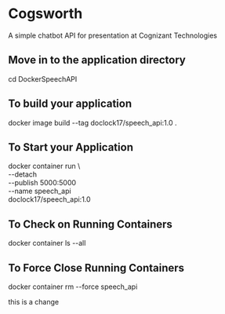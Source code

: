 # Cogsworth
A simple chatbot API for presentation at Cognizant Technologies


## Move in to the application directory
cd DockerSpeechAPI

## To build your application
docker image build --tag doclock17/speech_api:1.0 .

## To Start your Application
docker container run \            
--detach \
--publish 5000:5000 \
--name speech_api \
doclock17/speech_api:1.0

## To Check on Running Containers
docker container ls --all

## To Force Close Running Containers
docker container rm --force speech_api

this is a change